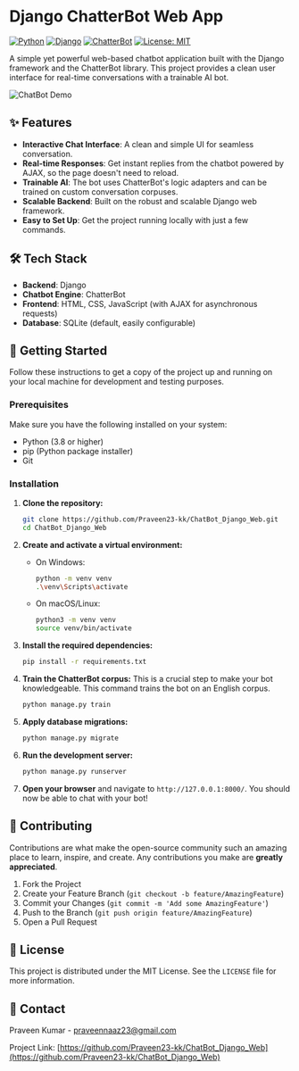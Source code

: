 # Django ChatterBot Web App

[![Python](https://img.shields.io/badge/Python-3.8+-blue.svg)](https://www.python.org/downloads/)
[![Django](https://img.shields.io/badge/Django-3.2+-green.svg)](https://www.djangoproject.com/)
[![ChatterBot](https://img.shields.io/badge/ChatterBot-1.0.5-orange.svg)](https://github.com/gunthercox/ChatterBot)
[![License: MIT](https://img.shields.io/badge/License-MIT-yellow.svg)](https://opensource.org/licenses/MIT)

A simple yet powerful web-based chatbot application built with the Django framework and the ChatterBot library. This project provides a clean user interface for real-time conversations with a trainable AI bot.



![ChatBot Demo](https://media1.giphy.com/media/v1.Y2lkPTc5MGI3NjExdXY0aWp5Nmx0ZXI0NjEweHY1ZGs0ZGF4M25sbmRuNWdncHE0ZDQ3YyZlcD12MV9pbnRlcm5hbF9naWZfYnlfaWQmY3Q9Zw/U0IbLd9eLAPNMEGfGy/giphy.gif)

## ✨ Features

- **Interactive Chat Interface**: A clean and simple UI for seamless conversation.
- **Real-time Responses**: Get instant replies from the chatbot powered by AJAX, so the page doesn't need to reload.
- **Trainable AI**: The bot uses ChatterBot's logic adapters and can be trained on custom conversation corpuses.
- **Scalable Backend**: Built on the robust and scalable Django web framework.
- **Easy to Set Up**: Get the project running locally with just a few commands.

## 🛠️ Tech Stack

- **Backend**: Django
- **Chatbot Engine**: ChatterBot
- **Frontend**: HTML, CSS, JavaScript (with AJAX for asynchronous requests)
- **Database**: SQLite (default, easily configurable)

## 🚀 Getting Started

Follow these instructions to get a copy of the project up and running on your local machine for development and testing purposes.

### Prerequisites

Make sure you have the following installed on your system:
- Python (3.8 or higher)
- pip (Python package installer)
- Git

### Installation

1.  **Clone the repository:**
    ```sh
    git clone https://github.com/Praveen23-kk/ChatBot_Django_Web.git
    cd ChatBot_Django_Web
    ```

2.  **Create and activate a virtual environment:**
    *   On Windows:
        ```sh
        python -m venv venv
        .\venv\Scripts\activate
        ```
    *   On macOS/Linux:
        ```sh
        python3 -m venv venv
        source venv/bin/activate
        ```

3.  **Install the required dependencies:**
    ```sh
    pip install -r requirements.txt
    ```

4.  **Train the ChatterBot corpus:**
    This is a crucial step to make your bot knowledgeable. This command trains the bot on an English corpus.
    ```sh
    python manage.py train
    ```

5.  **Apply database migrations:**
    ```sh
    python manage.py migrate
    ```

6.  **Run the development server:**
    ```sh
    python manage.py runserver
    ```

7.  **Open your browser** and navigate to `http://127.0.0.1:8000/`. You should now be able to chat with your bot!


## 🤝 Contributing

Contributions are what make the open-source community such an amazing place to learn, inspire, and create. Any contributions you make are **greatly appreciated**.

1.  Fork the Project
2.  Create your Feature Branch (`git checkout -b feature/AmazingFeature`)
3.  Commit your Changes (`git commit -m 'Add some AmazingFeature'`)
4.  Push to the Branch (`git push origin feature/AmazingFeature`)
5.  Open a Pull Request

## 📄 License

This project is distributed under the MIT License. See the `LICENSE` file for more information.

## 📧 Contact

Praveen Kumar - [praveennaaz23@gmail.com](mailto:praveennaaz23@gmail.com)

Project Link: [https://github.com/Praveen23-kk/ChatBot_Django_Web](https://github.com/Praveen23-kk/ChatBot_Django_Web)
